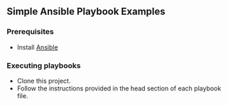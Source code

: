 ## Simple Ansible Playbook Examples

### Prerequisites
- Install [Ansible](https://docs.ansible.com/ansible/latest/installation_guide/intro_installation.html)

### Executing playbooks
- Clone this project.
- Follow the instructions provided in the head section of each playbook file.
